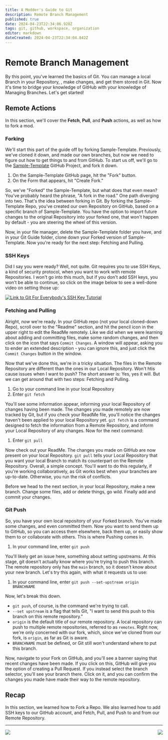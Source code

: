 ```yaml
---
title: A Modder's Guide to Git
description: Remote Branch Management
published: true
date: 2024-04-23T22:34:06.928Z
tags: git, github, workspace, organization
editor: markdown
dateCreated: 2024-04-23T22:34:04.842Z
---
```


# Remote Branch Management
By this point, you've learned the basics of Git. You can manage a local Branch in your Repository, , make changes, and get them stored in Git. Now it's time to bridge your knowledge of GitHub with your knowledge of Managing Branches. Let's get started!

## Remote Actions
In this section, we'll cover the **Fetch**, **Pull**, and **Push** actions, as well as how to fork a mod.

### Forking
We'll start this part of the guide off by forking Sample-Template. Previously, we've cloned it down, and made our own branches, but now we need to figure out how to get things to and from GitHub. To start us off, we'll go to the [Sample-Template](https://github.com/BG3-Community-Library-Team/Sample-Template) GitHub Project, and fork it down.

1. On the Sample-Template GitHub page, hit the "Fork" button.
2. On the Form that appears, hit "Create Fork."

So, we've "Forked" the Sample-Template, but what does that even mean? You've probably heard the phrase, "A fork in the road." One path diverging into two. That's the idea between forking in Git. By forking the Sample-Template Repo, you've created our own Repository on GitHub, based on a specific branch of Sample-Template. You have the option to import future changes to the original Repository into your forked one, that won't happen by default - you are steering the wheel of this version.

Now, in your file manager, delete the Sample-Template folder you have, and in your Git Guide folder, clone down your Forked version of Sample-Template. Now you're ready for the next step: Fetching and Pulling. 

### SSH Keys
Did I say you were ready? Well, not quite. Git requires you to use SSH Keys, a kind of security protocol, when you want to work with remote Repositories. I won't go into this much, but if you don't add SSH keys, you won't be able to continue, so click on the image below to see a well-done video on setting those up:

[![Link to Git For Everybody's SSH Key Tutorial](http://img.youtube.com/vi/Z3ELWci34cM/0.jpg)](https://www.youtube.com/watch?v=Z3ELWci34cM "Git for Everybody: Creating and adding your SSH Key (Windows, Mac and Linux)")

### Fetching and Pulling 
Alright, *now* we're ready. In your GitHub repo (not your local cloned-down Repo), scroll over to the "Readme" section, and hit the pencil icon in the upper right to edit the ReadMe remotely. Like we did when we were learning about adding and committing files, make some random changes, and then click on the icon that says `Commit Changes`. A window will appear, asking you to ender an extended description - you can ignore this, and just click the `Commit Changes` button in the window.

Now that we've done this, we're in a tricky situation. The files in the Remote Repository are different than the ones in our Local Repository. Won't htis cause issues when I want to push? The short answer is: Yes, yes it will. But we can get around that with two steps: Fetching and Pulling.

1. Go to your command line in your local Repository
2. Enter `git fetch`

You'll see some information appear, informing your local Repository of changes having been made. The changes you made remotely are now tracked by Git, but if you check your ReadMe file, you'll notice the changes haven't been applied to your local Repository yet. `git fetch` is a command designed to fetch the information from a Remote Repository, and inform your Local Repository of any changes. Now for the next command:

1. Enter `git pull`

Now check out your ReadMe. The changes you made on GitHub are now present on your local Repository. `git pull` tells your Local Repository that you want your local Branch to match its counterpart on the Remote Repository. Overall, a simple concept. You'll want to do this regularly, if you're working collaboratively, as Git works best when your branches are up-to-date. Otherwise, you run the risk of conflicts.

Before we head to the next section, in your local Repository, make a new branch. Change some files, add or delete things, go wild. Finally add and commit your changes. 

### Git Push
So, you have your own local repository of your Forked branch. You've made some changes, and even committed them. Now you want to send them up to GitHub, so you can access them elsewhere, back them up, or easily show them to or collaborate with others. This is where Pushing comes in.

1. In your command line, enter `git push`

You'll likely get an issue here, something about setting upstreams. At this stage, git doesn't actually know where you're trying to push this branch. The remote repository only has the `main` branch, so it doesn't know about your new branch. Let's try this again, with what it requests us to use:

1. In your command line, enter `git push --set-upstream origin BRANCHNAME`

Now, let's break this down. 
- `git push`, of course, is the command we're trying to call. 
- `--set upstream` is a flag that tells Git, "I want to send this push to this branch on this remote repository." 
- `origin` is the default title of our remote repository. A local repository can push to multiple remote repositories, referred to as `remotes`. Right now, we're only concerned with our fork, which, since we've cloned from our fork, is `origin`, as far as Git is aware.
- `BRANCHNAME` must be defined, or Git still won't understand where to put this branch.

Now, navigate to your Fork on GitHub, and you'll see a banner saying that recent changes have been made. If you click on this, GitHub will give you the option of creating a Pull Request. If you instead select the branch selector, you'll see your branch there. Click on it, and you can confirm the changes you made have made their way to the remote repository.


## Recap
In this section, we learned how to Fork a Repo. We also learned how to add SSH keys to our GitHub account, and Fetch, Pull, and Push to and from our Remote Repository.

---

[<img align="left" src="https://img.shields.io/badge/Previous-Branch_Management-blue?style=for-the-badge">](https://github.com/BG3-Community-Library-Team/BG3-Community-Library/wiki/_Modders-Guide-to-Git:-Branch-Management) [<img align="right" src="https://img.shields.io/static/v1?label=Next&message=Required+Tools&color=2ea44f&style=for-the-badge">](https://github.com/BG3-Community-Library-Team/BG3-Community-Library/wiki/Required-Tools)